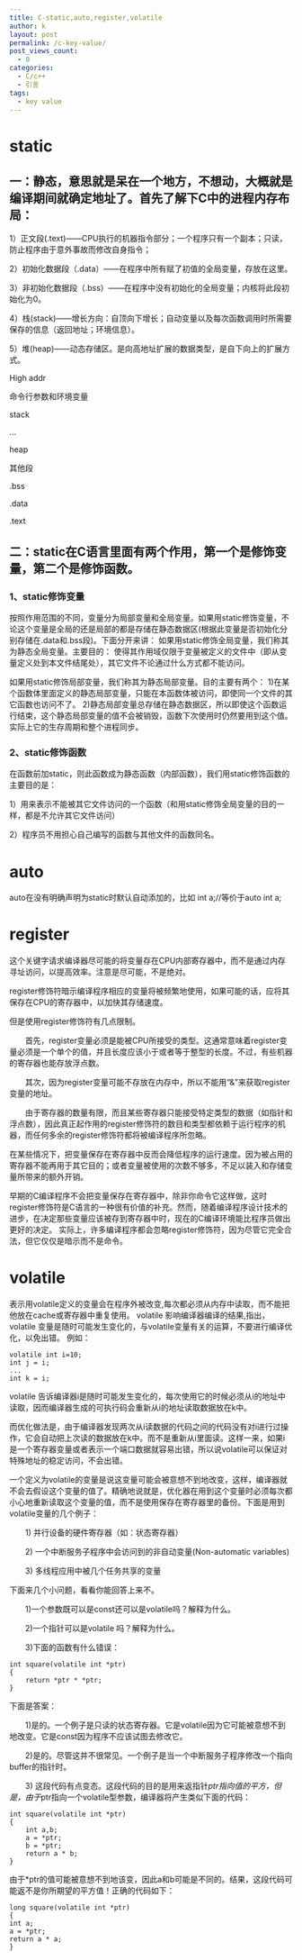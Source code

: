 ```yaml
---
title: C-static,auto,register,volatile
author: k
layout: post
permalink: /c-key-value/
post_views_count:
  - 0
categories:
  - C/c++
  - 引言
tags:
  - key value
---
```


# static

## 一：静态，意思就是呆在一个地方，不想动，大概就是编译期间就确定地址了。首先了解下C中的进程内存布局：

1）正文段(.text)——CPU执行的机器指令部分；一个程序只有一个副本；只读，防止程序由于意外事故而修改自身指令；

2）初始化数据段（.data）——在程序中所有赋了初值的全局变量，存放在这里。

3）非初始化数据段（.bss）——在程序中没有初始化的全局变量；内核将此段初始化为0。

4）栈(stack)——增长方向：自顶向下增长；自动变量以及每次函数调用时所需要保存的信息（返回地址；环境信息）。

5）堆(heap)——动态存储区。是向高地址扩展的数据类型，是自下向上的扩展方式。

High addr

命令行参数和环境变量

stack

...

heap

其他段

.bss

 

.data

.text

## 二：static在C语言里面有两个作用，第一个是修饰变量，第二个是修饰函数。

### 1、static修饰变量

按照作用范围的不同，变量分为局部变量和全局变量。如果用static修饰变量，不论这个变量是全局的还是局部的都是存储在静态数据区(根据此变量是否初始化分别存储在.data和.bss段)。下面分开来讲：
如果用static修饰全局变量，我们称其为静态全局变量。主要目的：
使得其作用域仅限于变量被定义的文件中（即从变量定义处到本文件结尾处），其它文件不论通过什么方式都不能访问。


如果用static修饰局部变量，我们称其为静态局部变量。目的主要有两个：
1)在某个函数体里面定义的静态局部变量，只能在本函数体被访问，即使同一个文件的其它函数也访问不了。
2)静态局部变量总存储在静态数据区，所以即使这个函数运行结束，这个静态局部变量的值不会被销毁，函数下次使用时仍然要用到这个值。实际上它的生存周期和整个进程同步。

### 2、static修饰函数

在函数前加static，则此函数成为静态函数（内部函数），我们用static修饰函数的主要目的是：

1）用来表示不能被其它文件访问的一个函数（和用static修饰全局变量的目的一样，都是不允许其它文件访问）

2）程序员不用担心自己编写的函数与其他文件的函数同名。

 

# auto

auto在没有明确声明为static时默认自动添加的，比如
int a;//等价于auto int a;

 

# register

这个关键字请求编译器尽可能的将变量存在CPU内部寄存器中，而不是通过内存寻址访问，以提高效率。注意是尽可能，不是绝对。

register修饰符暗示编译程序相应的变量将被频繁地使用，如果可能的话，应将其保存在CPU的寄存器中，以加快其存储速度。

但是使用register修饰符有几点限制。

　　首先，register变量必须是能被CPU所接受的类型。这通常意味着register变量必须是一个单个的值，并且长度应该小于或者等于整型的长度。不过，有些机器的寄存器也能存放浮点数。

　　其次，因为register变量可能不存放在内存中，所以不能用“&”来获取register变量的地址。

　　由于寄存器的数量有限，而且某些寄存器只能接受特定类型的数据（如指针和浮点数），因此真正起作用的register修饰符的数目和类型都依赖于运行程序的机器，而任何多余的register修饰符都将被编译程序所忽略。

在某些情况下，把变量保存在寄存器中反而会降低程序的运行速度。因为被占用的寄存器不能再用于其它目的；或者变量被使用的次数不够多，不足以装入和存储变量所带来的额外开销。

早期的C编译程序不会把变量保存在寄存器中，除非你命令它这样做，这时register修饰符是C语言的一种很有价值的补充。然而，随着编译程序设计技术的进步，在决定那些变量应该被存到寄存器中时，现在的C编译环境能比程序员做出更好的决定。
实际上，许多编译程序都会忽略register修饰符，因为尽管它完全合法，但它仅仅是暗示而不是命令。

 

# volatile

表示用volatile定义的变量会在程序外被改变,每次都必须从内存中读取，而不能把他放在cache或寄存器中重复使用。
volatile 影响编译器编译的结果,指出，volatile 变量是随时可能发生变化的，与volatile变量有关的运算，不要进行编译优化，以免出错。 
例如：

	volatile int i=10; 
	int j = i; 
	... 
	int k = i; 

volatile 告诉编译器i是随时可能发生变化的，每次使用它的时候必须从i的地址中读取，因而编译器生成的可执行码会重新从i的地址读取数据放在k中。 

而优化做法是，由于编译器发现两次从i读数据的代码之间的代码没有对i进行过操作，它会自动把上次读的数据放在k中。而不是重新从i里面读。这样一来，如果i是一个寄存器变量或者表示一个端口数据就容易出错，所以说volatile可以保证对特殊地址的稳定访问，不会出错。

一个定义为volatile的变量是说这变量可能会被意想不到地改变，这样，编译器就不会去假设这个变量的值了。精确地说就是，优化器在用到这个变量时必须每次都小心地重新读取这个变量的值，而不是使用保存在寄存器里的备份。下面是用到volatile变量的几个例子： 

　　1) 并行设备的硬件寄存器（如：状态寄存器）
 
　　2) 一个中断服务子程序中会访问到的非自动变量(Non-automatic variables) 

　　3) 多线程应用中被几个任务共享的变量


下面来几个小问题，看看你能回答上来不。

　　1)一个参数既可以是const还可以是volatile吗？解释为什么。 

　　2)一个指针可以是volatile 吗？解释为什么。 

　　3)下面的函数有什么错误：


	int square(volatile int *ptr) 
	{ 
		return *ptr * *ptr; 
	} 

下面是答案： 

　　1)是的。一个例子是只读的状态寄存器。它是volatile因为它可能被意想不到地改变。它是const因为程序不应该试图去修改它。 

　　2)是的。尽管这并不很常见。一个例子是当一个中断服务子程序修改一个指向buffer的指针时。 

　　3) 这段代码有点变态。这段代码的目的是用来返指针*ptr指向值的平方，但是，由于*ptr指向一个volatile型参数，编译器将产生类似下面的代码： 
　　



	int square(volatile int *ptr) 
	{ 
		int a,b; 
		a = *ptr; 
		b = *ptr; 
		return a * b; 
	} 

由于*ptr的值可能被意想不到地该变，因此a和b可能是不同的。结果，这段代码可能返不是你所期望的平方值！正确的代码如下：

	long square(volatile int *ptr) 
	{ 
	int a; 
	a = *ptr; 
	return a * a; 
	}